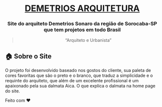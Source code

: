 <h1 align="center">
    <a href="https://demetriosarquitetura.netlify.app/">DEMETRIOS ARQUITETURA</a>

<h3 align="center">
 Site do arquiteto Demetrios Sonaro da região de Sorocaba-SP que tem projetos em todo Brasil
</h3>

<blockquote align="center">“Arquiteto e Urbanista”</blockquote>

<p align="center">

</p>



## :house: Sobre o Site

O projeto foi desenvolvido baseado nos gostos do cliente, sua paleta de cores favoritas que são o preto e o branco, que traduz a simplicidade
e o requinte do arquiteto, que além de um excelente profissional é um apaixonado pela sua dalmata Aica. O que explica o dalmata na home page do site.


Feito com :heart:
